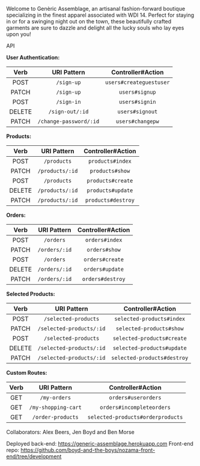 Welcome to Genèric Assemblage, an artisanal fashion-forward boutique specializing
in the finest apparel associated with WDI 14. Perfect for staying in or for a
swinging night out on the town, these beautifully crafted garments are sure to
dazzle and delight all the lucky souls who lay eyes upon you!

API

**User Authentication:**

| Verb    | URI Pattern           | Controller#Action       |
|:-------:|:---------------------:|:-----------------------:|
| POST    | `/sign-up`            | `users#createguestuser` |
| PATCH   | `/sign-up`            | `users#signup`          |
| POST    | `/sign-in`            | `users#signin`          |
| DELETE  | `/sign-out/:id`       |  `users#signout`        |
| PATCH   | `/change-password/:id`|  `users#changepw`       |

**Products:**

| Verb    | URI Pattern           | Controller#Action       |
|:-------:|:---------------------:|:-----------------------:|
| POST    | `/products`           | `products#index`        |
| PATCH   | `/products/:id`       | `products#show`         |
| POST    | `/products`           | `products#create`       |
| DELETE  | `/products/:id`       | `products#update`       |
| PATCH   | `/products/:id`       | `products#destroy`      |

**Orders:**

| Verb    | URI Pattern           | Controller#Action       |
|:-------:|:---------------------:|:-----------------------:|
| POST    | `/orders`             | `orders#index`          |
| PATCH   | `/orders/:id`         | `orders#show`           |
| POST    | `/orders`             | `orders#create`         |
| DELETE  | `/orders/:id`         | `orders#update`         |
| PATCH   | `/orders/:id`         | `orders#destroy`        |

**Selected Products:**

| Verb    | URI Pattern             | Controller#Action           |
|:-------:|:-----------------------:|:---------------------------:|
| POST    | `/selected-products`    | `selected-products#index`   |
| PATCH   | `/selected-products/:id`| `selected-products#show`    |
| POST    | `/selected-products`    | `selected-products#create`  |
| DELETE  | `/selected-products/:id`| `selected-products#update`  |
| PATCH   | `/selected-products/:id`| `selected-products#destroy` |

**Custom Routes:**

| Verb    | URI Pattern         | Controller#Action                 |
|:-------:|:-------------------:|:---------------------------------:|
| GET     | `/my-orders`        | `orders#userorders`               |
| GET     | `/my-shopping-cart` | `orders#incompleteorders`         |
| GET     | `/order-products`   | `selected-products#orderproducts` |

Collaborators: Alex Beers, Jen Boyd and Ben Morse

Deployed back-end: https://generic-assemblage.herokuapp.com
Front-end repo: https://github.com/boyd-and-the-boys/nozama-front-end/tree/development
